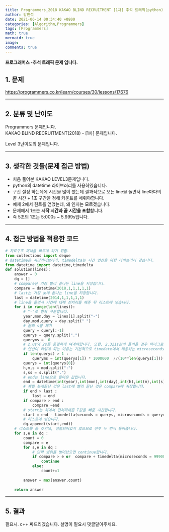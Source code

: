 ```yaml
---
title: Programmers_2018 KAKAO BLIND RECRUITMENT [1차] 추석 트래픽(python)
author: 강민석
date: 2021-06-14 00:34:40 +0800
categories: [Algorithm,Programmers]
tags: [Programmers]
math: true
mermaid: true
image: 
comments: true
---
```


**프로그래머스 -추석 트래픽 문제 입니다.**

## 1. 문제
<https://programmers.co.kr/learn/courses/30/lessons/17676>






-----  

## 2. 분류 및 난이도

Programmers 문제입니다.  
KAKAO BLIND RECRUITMENT(2018) - [1차] 문제입니다.

Level 3난이도의 문제입니다. 


-----  

## 3. 생각한 것들(문제 접근 방법)

- 처음 풀어본 KAKAO LEVEL3문제입니다.
- python의 datetime 라이브러리를 사용하였습니다.
- 구간 설정 하는데에 시간을 많이 썼는데 결과적으로 모든 line을 돌면서 line마다의 끝 시간  + 1초 구간을 정해 카운트를 세줘야합니다. 
- 예제 2에서 힌트를 얻었는데, 왜 인지는 모르겠습니다.
- 문제에서 1초는 **시작 시간과 끝 시간을 포함**합니다.
- 즉 5초의 1초는 5:000s ~ 5.999s입니다.


-----  

## 4. 접근 방법을 적용한 코드

```python
# 자료구조 꺼내를 빠르게 하기 위함.
from collections import deque
# datetime은 시간라이브러리, timedelta는 시간 연산을 위한 라이브러리 같습니다.
from datetime import datetime,timedelta
def solution(lines):
    answer = 0
    dq = []
    # compare은 가장 빨리 끝나는 line을 저장합니다.
    compare = datetime(2018,1,1,1,1,1)
    # last는 가장 늦게 끝나는 line을 저장합니다.
    last = datetime(2014,1,1,1,1,1)
    # line을 돌면서 시간에 대해 전처리를 해준 뒤 리스트에 넣습니다.
    for i in range(len(lines)):
        # "-"로 먼저 구분합니다.
        year,mon,day = lines[i].split("-")
        day,mod,query = day.split(" ")
        # 끝의 s를 제거
        query = query[:-1]
        querys = query.split(".")
        queryms =  0
        # 2.0s와 2s를 동일하게 여겨야합니다. 또한, 2.321s같이 들어올 경우 마이크로 초를 구분해줘야합니다.
        # 연산이 이렇게 되는 이유는 기본적으로 timedate에서 제공하는 microseconds의 범위는 0 ~ 100000입니다. 문제에서는 소수점 3자리까지만 나타내므로 전처리를 해줘야합니다.
        if len(querys) > 1 : 
            queryms = int(querys[1]) * 1000000  //(10**len(querys[1]))
        querys = int(querys[0])
        h,m,s = mod.split(":")
        s,ss = s.split(".")
        # end는 line으로 들어온 값입니다.
        end = datetime(int(year),int(mon),int(day),int(h),int(m),int(s),int(ss)*1000)
        # 제일 늦게끝난 것은 last에 빨리 끝난 것은 compare에 저장합니다.
        if end > last : 
            last = end
        if compare > end : 
            compare =end
        # start는 위에서 전처리해준 T값을 빼준 시간입니다.
        start = end - timedelta(seconds = querys, microseconds = queryms) + timedelta(microseconds=1000)
        # 리스트에 넣습니다.
        dq.append((start,end))
    # 리스트를 돌 것인데, 정렬되어있지 않으므로 전부 두 번씩 돌아줍니다.
    for s,e in dq :
        count = 0
        compare = e
        for s,e in dq : 
            # 만약 범위를 벗어났으면 continue합니다.
            if compare > e or  compare + timedelta(microseconds = 999000) < s:
                continue
            else:
                count+=1
                
        answer = max(answer,count)
                
    return answer
```


-----



## 5. 결과

필요시. c++ 짜드리겠습니다. 설명이 필요시 댓글달아주세요.















 
